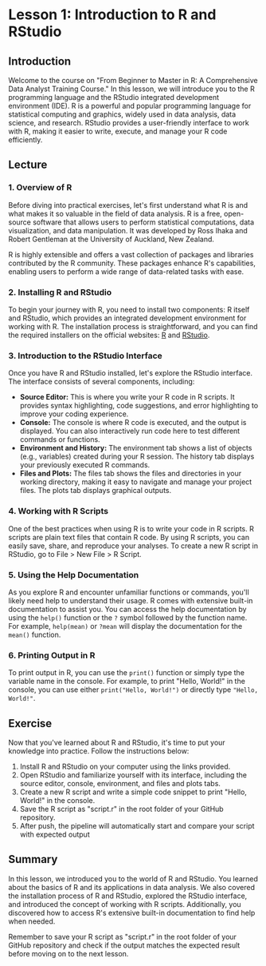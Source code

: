 # Lesson 1: Introduction to R and RStudio

## Introduction

Welcome to the course on "From Beginner to Master in R: A Comprehensive Data Analyst Training Course." In this lesson, we will introduce you to the R programming language and the RStudio integrated development environment (IDE). R is a powerful and popular programming language for statistical computing and graphics, widely used in data analysis, data science, and research. RStudio provides a user-friendly interface to work with R, making it easier to write, execute, and manage your R code efficiently.

## Lecture

### 1. Overview of R

Before diving into practical exercises, let's first understand what R is and what makes it so valuable in the field of data analysis. R is a free, open-source software that allows users to perform statistical computations, data visualization, and data manipulation. It was developed by Ross Ihaka and Robert Gentleman at the University of Auckland, New Zealand.

R is highly extensible and offers a vast collection of packages and libraries contributed by the R community. These packages enhance R's capabilities, enabling users to perform a wide range of data-related tasks with ease.

### 2. Installing R and RStudio

To begin your journey with R, you need to install two components: R itself and RStudio, which provides an integrated development environment for working with R. The installation process is straightforward, and you can find the required installers on the official websites: [R](https://cran.r-project.org/mirrors.html) and [RStudio](https://www.rstudio.com/products/rstudio/download/).

### 3. Introduction to the RStudio Interface

Once you have R and RStudio installed, let's explore the RStudio interface. The interface consists of several components, including:

- **Source Editor:** This is where you write your R code in R scripts. It provides syntax highlighting, code suggestions, and error highlighting to improve your coding experience.
- **Console:** The console is where R code is executed, and the output is displayed. You can also interactively run code here to test different commands or functions.
- **Environment and History:** The environment tab shows a list of objects (e.g., variables) created during your R session. The history tab displays your previously executed R commands.
- **Files and Plots:** The files tab shows the files and directories in your working directory, making it easy to navigate and manage your project files. The plots tab displays graphical outputs.

### 4. Working with R Scripts

One of the best practices when using R is to write your code in R scripts. R scripts are plain text files that contain R code. By using R scripts, you can easily save, share, and reproduce your analyses. To create a new R script in RStudio, go to File > New File > R Script.

### 5. Using the Help Documentation

As you explore R and encounter unfamiliar functions or commands, you'll likely need help to understand their usage. R comes with extensive built-in documentation to assist you. You can access the help documentation by using the `help()` function or the `?` symbol followed by the function name. For example, `help(mean)` or `?mean` will display the documentation for the `mean()` function.

### 6. Printing Output in R

To print output in R, you can use the `print()` function or simply type the variable name in the console. For example, to print "Hello, World!" in the console, you can use either `print("Hello, World!")` or directly type `"Hello, World!"`.

## Exercise

Now that you've learned about R and RStudio, it's time to put your knowledge into practice. Follow the instructions below:

1. Install R and RStudio on your computer using the links provided.
2. Open RStudio and familiarize yourself with its interface, including the source editor, console, environment, and files and plots tabs.
3. Create a new R script and write a simple code snippet to print "Hello, World!" in the console.
4. Save the R script as "script.r" in the root folder of your GitHub repository.
5. After push, the pipeline will automatically start and compare your script with expected output

## Summary

In this lesson, we introduced you to the world of R and RStudio. You learned about the basics of R and its applications in data analysis. We also covered the installation process of R and RStudio, explored the RStudio interface, and introduced the concept of working with R scripts. Additionally, you discovered how to access R's extensive built-in documentation to find help when needed.

Remember to save your R script as "script.r" in the root folder of your GitHub repository and check if the output matches the expected result before moving on to the next lesson.

